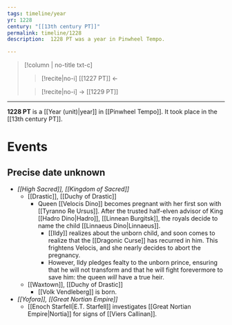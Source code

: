 ```yaml
---
tags: timeline/year 
yr: 1228
century: "[[13th century PT]]"
permalink: timeline/1228
description:  1228 PT was a year in Pinwheel Tempo.

---
```

>[!column | no-title txt-c]
>>[!recite|no-i] [[1227 PT]] ←
>
>> [!recite|no-i] → [[1229 PT]]

---
**1228 PT** is a [[Year (unit)|year]] in [[Pinwheel Tempo]]. It took place in the [[13th century PT]]. 

# Events
## Precise date unknown
- *[[High Sacred]], [[Kingdom of Sacred]]*
    - [[Drastic]], [[Duchy of Drastic]]
        - Queen [[Velocis Dino]] becomes pregnant with her first son with [[Tyranno Re Ursus]]. After the trusted half-elven advisor of King [[Hadro Dino|Hadro]], [[Linnean Burgitsk]], the royals decide to name the child [[Linnaeus Dino|Linnaeus]]. 
            - [[Ildy]] realizes about the unborn child, and soon comes to realize that the [[Dragonic Curse]] has recurred in him. This frightens Velocis, and she nearly decides to abort the pregnancy. 
            - However, Ildy pledges fealty to the unborn prince, ensuring that he will not transform and that he will fight forevermore to save him: the queen *will* have a true heir.
    - [[Waxtown]], [[Duchy of Drastic]]
        - [[Volk Vendleberg]] is born.
- *[[Yofora]], [[Great Nortian Empire]]*
    - [[Enoch Starfell|E.T. Starfell]] investigates [[Great Nortian Empire|Nortia]] for signs of [[Viers Callinan]].